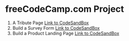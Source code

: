 # freeCodeCamp.com Project

1. A Tribute Page [Link to CodeSandBox](https://codesandbox.io/s/a-tribute-page-dr-a-p-j-abdul-kalam-tnbbh)
2. Build a Survey Form [Link to CodeSandBox](https://codesandbox.io/s/build-a-survey-form-bank-survey-form-mh2uc)
3. Build a Product Landing Page [Link to CodeSandBox](https://codesandbox.io/s/build-a-product-landing-page-yoga-webpage-w2vml)